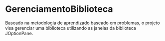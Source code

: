 # GerenciamentoBiblioteca
Baseado na metodologia de aprendizado baseado em problemas, o projeto visa gerenciar uma biblioteca utilizando as janelas da biblioteca JOptionPane.
